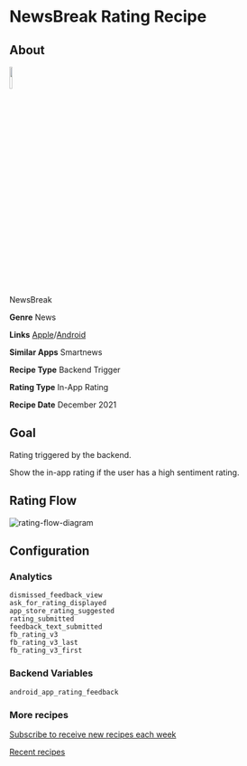 # NewsBreak Rating Recipe

## About

<img src='https://play-lh.googleusercontent.com/tglON9RT5UtgM5omnTCl-PsDxyKIxg4jc8Q36WGEoYmEKjZXsTaUv7HbHo_xEoCloQ=s360-rw' width='10%'>

NewsBreak

**Genre** News

**Links** [Apple](https://apps.apple.com/us/app/etsy-custom-creative-goods/id477128284)/[Android](https://play.google.com/store/apps/details?id=com.particlenews.newsbreak)

**Similar Apps** Smartnews

**Recipe Type** Backend Trigger

**Rating Type** In-App Rating

**Recipe Date** December 2021

## Goal
Rating triggered by the backend.

Show the in-app rating if the user has a high sentiment rating.

## Rating Flow
![rating-flow-diagram](https://www.plantuml.com/plantuml/proxy?]fmt=svg&src=https://raw.githubusercontent.com/ratingrecipes/ratingrecipes/master/apps/newsbreak/flow.iuml)

## Configuration

### Analytics
```
dismissed_feedback_view
ask_for_rating_displayed
app_store_rating_suggested
rating_submitted
feedback_text_submitted
fb_rating_v3
fb_rating_v3_last
fb_rating_v3_first
```

### Backend Variables
```
android_app_rating_feedback
```

### More recipes

[Subscribe to receive new recipes each week](https://newsletter.ratingrecipes.com/)

[Recent recipes](https://ratingrecipes.com)
